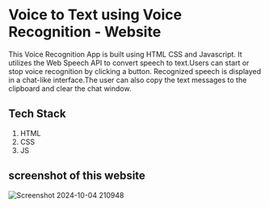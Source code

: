 # Voice to Text using Voice Recognition - Website

This Voice Recognition App is built using HTML CSS and Javascript.
It utilizes the Web Speech API to convert speech to text.Users can start or stop voice recognition by clicking a button. 
Recognized speech is displayed in a chat-like interface.The user can also copy the text messages to the clipboard and clear the chat window.

## Tech Stack

1. HTML
2. CSS
3. JS

## screenshot of this website

![Screenshot 2024-10-04 210948](https://github.com/user-attachments/assets/2bc4c14f-9754-44e6-b7e5-2f623511bab2)
